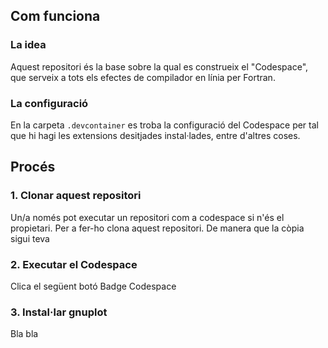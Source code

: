 ## Com funciona
### La idea
Aquest repositori és la base sobre la qual es construeix el "Codespace", que serveix a tots els efectes de compilador en línia per Fortran.
### La configuració
En la carpeta `.devcontainer` es troba la configuració del Codespace per tal que hi hagi les extensions desitjades instal·lades, entre d'altres coses.
## Procés
### 1. Clonar aquest repositori
Un/a només pot executar un repositori com a codespace si n'és el propietari. Per a fer-ho clona aquest repositori. De manera que la còpia sigui teva
### 2. Executar el Codespace
Clica el següent botó
Badge Codespace
### 3. Instal·lar gnuplot
Bla bla
